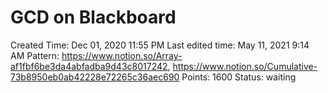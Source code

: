 # GCD on Blackboard

Created Time: Dec 01, 2020 11:55 PM
Last edited time: May 11, 2021 9:14 AM
Pattern: https://www.notion.so/Array-af1fbf6be3da4abfadba9d43c8017242, https://www.notion.so/Cumulative-73b8950eb0ab42228e72265c36aec690
Points: 1600
Status: waiting